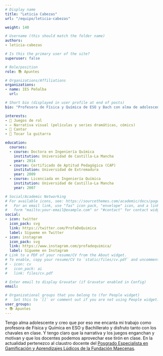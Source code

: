```yaml
---
# Display name
title: "Leticia Cabezas"
url: "/equipo/leticia-cabezas"

weight: 140

# Username (this should match the folder name)
authors:
- leticia-cabezas

# Is this the primary user of the site?
superuser: false

# Role/position
role: 📚 Apuntes

# Organizations/Affiliations
organizations:
- name: IES Peñalba
  url:

# Short bio (displayed in user profile at end of posts)
bio: "Profesora de Física y Química de ESO y Bach con alma de adolescente."

interests:
- 🎲 Juegos de rol
- ✍️ Narrativa visual (películas y series dramáticas, cómics)
- 🎤 Cantar
- 🎸 Tocar la guitarra

education:
  courses:
  - course: Doctora en Ingeniería Química
    institution: Universidad de Castilla-La Mancha
    year: 2014
  - course: Certificado de Aptitud Pedagógica (CAP)
    institution: Universidad de Extremadura
    year: 2009
  - course: Licenciada en Ingeniería Química
    institution: Universidad de Castilla-La Mancha
    year: 2007

# Social/Academic Networking
# For available icons, see: https://sourcethemes.com/academic/docs/page-builder/#icons
#   For an email link, use "fas" icon pack, "envelope" icon, and a link in the
#   form "mailto:your-email@example.com" or "#contact" for contact widget.
social:
- icon: twitter
  icon_pack: svg
  link: https://twitter.com/ProfaDeQuimica
  label: Sígueme en Twitter
- icon: instagram
  icon_pack: svg
  link: https://www.instagram.com/profadequimica/
  label: Sígueme en Instagram
# Link to a PDF of your resume/CV from the About widget.
# To enable, copy your resume/CV to `static/files/cv.pdf` and uncomment the lines below.
# - icon: cv
#   icon_pack: ai
#   link: files/cv.pdf

# Enter email to display Gravatar (if Gravatar enabled in Config)
email:

# Organizational groups that you belong to (for People widget)
#   Set this to `[]` or comment out if you are not using People widget.
user_groups:
- 📚 Apuntes
---
```


Tengo alma adolescente y creo que por eso me encanta mi trabajo como profesora de Física y Química en ESO y Bachillerato y disfruto tanto con los chavales en clase. Y tengo claro que la narrativa y los juegos enganchan y motivan y que los docentes podemos aprovechar ese tirón en clase. En la actualidad pertenezco al claustro docente del [Posgrado Especialista en Gamificación y Aprendizajes Lúdicos de la Fundación Maecenas](https://www.fundacionmaecenas.com/gamificacion).
